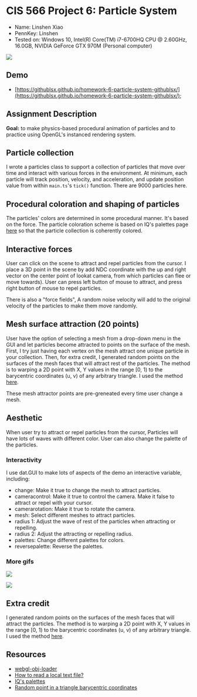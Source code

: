 # CIS 566 Project 6: Particle System

* Name: Linshen Xiao
* PennKey: Linshen
* Tested on: Windows 10, Intel(R) Core(TM) i7-6700HQ CPU @ 2.60GHz, 16.0GB, NVIDIA GeForce GTX 970M (Personal computer)

![](img/cover.gif)

## Demo

- [https://githublsx.github.io/homework-6-particle-system-githublsx/](https://githublsx.github.io/homework-6-particle-system-githublsx/);

## Assignment Description

**Goal:** to make physics-based procedural animation of particles and to practice using OpenGL's instanced rendering system.

## Particle collection
I wrote a particles class to support a collection of particles that move over time and interact with various forces in the environment. At minimum, each particle will track position, velocity, and acceleration, and update position value from within `main.ts`'s `tick()` function. There are 9000 particles here.

## Procedural coloration and shaping of particles
The particles' colors are determined in some procedural manner. It's based on the force. The particle coloration scheme is based on IQ's palettes page [here](http://iquilezles.org/www/articles/palettes/palettes.htm) so that the particle collection is coherently colored.

## Interactive forces
User can click on the scene to attract and repel particles from the cursor. I place a 3D point in the scene by add NDC coordinate with the up and right vector on the center point of lookat camera, from which particles can flee or move towards). User can press left button of mouse to attract, and press right button of mouse to repel particles.

There is also a "force fields", A random noise velocity will add to the original velocity of the particles to make them move randomly.

## Mesh surface attraction (20 points)
User have the option of selecting a mesh from a drop-down menu in the GUI and let particles become attracted to points on the surface of the mesh. First, I try just having each vertex on the mesh attract one unique particle in your collection. Then, for extra credit, I generated random points on the surfaces of the mesh faces that will attract rest of the particles. The method is to warping a 2D point with X, Y values in the range [0, 1) to the barycentric coordinates (u, v) of any arbitrary triangle. I used the method [here](https://adamswaab.wordpress.com/2009/12/11/random-point-in-a-triangle-barycentric-coordinates/).

These mesh attractor points are pre-greneated every time user change a mesh.

## Aesthetic
When user try to attract or repel particles from the cursor, Particles will have lots of waves with different color. User can also change the palette of the particles.

### Interactivity

I use dat.GUI to make lots of aspects of the demo an interactive variable, including:

* change: Make it true to change the mesh to attract particles.
* cameracontrol: Make it true to control the camera. Make it false to attract or repel with your cursor.
* camerarotation: Make it true to rotate the camera.
* mesh: Select different meshes to attract particles.
* radius 1: Adjust the wave of rest of the particles when attracting or repelling.
* radius 2: Adjust the attracting or repelling radius.
* palettes: Change different palettes for colors.
* reversepalette: Reverse the palettes.

### More gifs

![](img/particle3.gif)

![](img/particle4.gif)

## Extra credit

I generated random points on the surfaces of the mesh faces that will attract the particles. The method is to warping a 2D point with X, Y values in the range [0, 1) to the barycentric coordinates (u, v) of any arbitrary triangle. I used the method [here](https://adamswaab.wordpress.com/2009/12/11/random-point-in-a-triangle-barycentric-coordinates/).

## Resources

- [webgl-obj-loader](https://www.npmjs.com/package/webgl-obj-loader)
- [How to read a local text file?](https://stackoverflow.com/questions/14446447/how-to-read-a-local-text-file)
- [IQ's palettes](http://iquilezles.org/www/articles/palettes/palettes.htm)
- [Random point in a triangle barycentric coordinates](https://adamswaab.wordpress.com/2009/12/11/random-point-in-a-triangle-barycentric-coordinates/)
